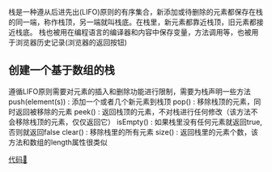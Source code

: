 栈是一种遵从后进先出(LIFO)原则的有序集合，新添加或待删除的元素都保存在栈的同一端，称作栈顶，另一端就叫栈底。在栈里，新元素都靠近栈顶，旧元素都接近栈底。
栈也被用在编程语言的编译器和内容中保存变量，方法调用等，也被用于浏览器历史记录(浏览器的返回按钮)

## 创建一个基于数组的栈
遵循LIFO原则需要对元素的插入和删除功能进行限制，需要为栈声明一些方法
push(element(s)) : 添加一个或者几个新元素到栈顶
pop() : 移除栈顶的元素，同时返回被移除的元素
peek() : 返回栈顶的元素，不对栈进行任何修改（该方法不会移除栈顶的元素，仅仅返回它）
isEmpty() : 如果栈里没有任何元素就返回true, 否则就返回false
clear() : 移除栈里的所有元素
size() : 返回栈里的元素个数，该方法和数组的length属性很类似

[代码🌰](/code/stack-array.js)